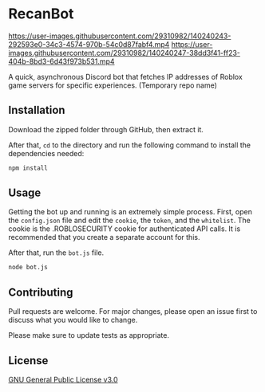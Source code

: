 # RecanBot

https://user-images.githubusercontent.com/29310982/140240243-292593e0-34c3-4574-970b-54c0d87fabf4.mp4
https://user-images.githubusercontent.com/29310982/140240247-38dd3f41-ff23-404b-8bd3-6d43f973b531.mp4

A quick, asynchronous Discord bot that fetches IP addresses of Roblox game servers for specific experiences. (Temporary repo name)

## Installation

Download the zipped folder through GitHub, then extract it.

After that, `cd` to the directory and run the following command to install the dependencies needed:
```bash
npm install
```

## Usage
Getting the bot up and running is an extremely simple process.
First, open the `config.json` file and edit the `cookie`, the `token`, and the `whitelist`.
The cookie is the .ROBLOSECURITY cookie for authenticated API calls. It is recommended that you create a separate account for this.

After that, run the `bot.js` file.

```bash
node bot.js
```

## Contributing
Pull requests are welcome. For major changes, please open an issue first to discuss what you would like to change.

Please make sure to update tests as appropriate.

## License
[GNU General Public License v3.0](https://choosealicense.com/licenses/gpl-3.0/)
